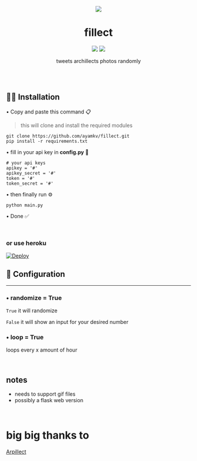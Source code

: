 <div align="center">

  <img src="https://i.ibb.co/hK7th4s/New-Project-536-19-FDE17.png"/>

   <h1> fillect </h1>
    
 <img src="https://img.shields.io/badge/needs-imrpovement-purple"/> <img src="https://img.shields.io/badge/-tweepy-cyan"/> 
 
 tweets archillects photos randomly
</div>


 




‎<br><br>

## 👨‍🔧 Installation 

• Copy and paste this command 📋 <br>
> this will clone and install the required modules
```
git clone https://github.com/ayamkv/fillect.git
pip install -r requirements.txt
```

• fill in your api key in **config.py** 📝


```
# your api keys
apikey = '#'
apikey_secret = '#'
token = '#'
token_secret = '#'
```

• then finally run ⚙️

```
python main.py
```

• Done ✅

<br>

### or use heroku 
[![Deploy](https://www.herokucdn.com/deploy/button.svg)](https://heroku.com/deploy?template=https://github.com/ayamkv/fillect)

## 🔧 Configuration

<hr> 


### • randomize = True

`True`
 it will randomize 

`False`
it will show an input for your desired number


### • loop = True

 loops every x amount of hour






<br>

## notes

- needs to support gif files
- possibly a flask web version


<br>

# big big thanks to 
[Arpillect](https://github.com/mhsattarian/archillect-api)



